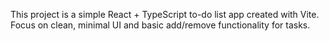 <!-- Use this file to provide workspace-specific custom instructions to Copilot. For more details, visit https://code.visualstudio.com/docs/copilot/copilot-customization#_use-a-githubcopilotinstructionsmd-file -->

This project is a simple React + TypeScript to-do list app created with Vite. Focus on clean, minimal UI and basic add/remove functionality for tasks.
